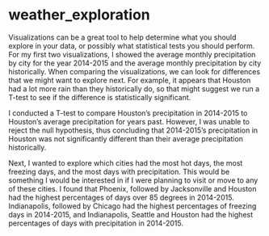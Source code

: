 # weather_exploration

Visualizations can be a great tool to help determine what you should explore in your data, or possibly what statistical tests you should perform. 
For my first two visualizations, I showed the average monthly precipitation by city for the year 2014-2015 and the average monthly precipitation by city
historically. When comparing the visualizations, we can look for differences that we might want to explore next. For example, 
it appears that Houston had a lot more rain than they historically do, so that might suggest we run a T-test to see if the difference is statistically significant.

I conducted a T-test to compare Houston’s precipitation in 2014-2015 to Houston’s average precipitation for years past. However, I was unable to reject the
null hypothesis, thus concluding that 2014-2015’s precipitation in Houston was not significantly different than their average precipitation historically. 

Next, I wanted to explore which cities had the most hot days, the most freezing days, and the most days with precipitation. This would be something I would
be interested in if I were planning to visit or move to any of these cities. I found that Phoenix, followed by Jacksonville and Houston had the highest percentages
of days over 85 degrees in 2014-2015. Indianapolis, followed by Chicago had the highest percentages of freezing days in 2014-2015, and Indianapolis, Seattle and 
Houston had the highest percentages of days with precipitation in 2014-2015. 
